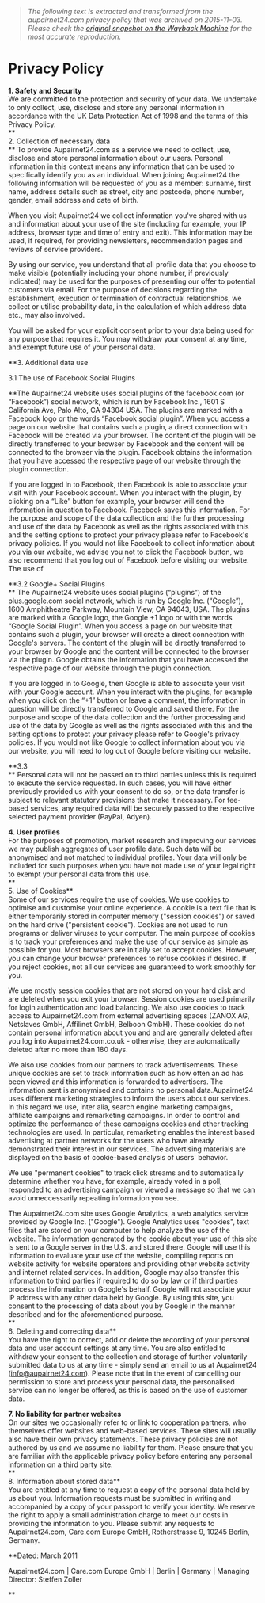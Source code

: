 > *The following text is extracted and transformed from the aupairnet24.com privacy policy that was archived on 2015-11-03. Please check the [original snapshot on the Wayback Machine](https://web.archive.org/web/20151103031515id_/http%3A//www.aupairnet24.com/en/privacy_policy.html) for the most accurate reproduction.*

# Privacy Policy

**1\. Safety and Security**  
We are committed to the protection and security of your data. We undertake to only collect, use, disclose and store any personal information in accordance with the UK Data Protection Act of 1998 and the terms of this Privacy Policy.   
**  
2\. Collection of necessary data  
** To provide Aupairnet24.com as a service we need to collect, use, disclose and store personal information about our users. Personal information in this context means any information that can be used to specifically identify you as an individual. When joining Aupairnet24 the following information will be requested of you as a member: surname, first name, address details such as street, city and postcode, phone number, gender, email address and date of birth.

When you visit Aupairnet24 we collect information you've shared with us and information about your use of the site (including for example, your IP address, browser type and time of entry and exit). This information may be used, if required, for providing newsletters, recommendation pages and reviews of service providers.

By using our service, you understand that all profile data that you choose to make visible (potentially including your phone number, if previously indicated) may be used for the purposes of presenting our offer to potential customers via email. For the purpose of decisions regarding the establishment, execution or termination of contractual relationships, we collect or utilise probability data, in the calculation of which address data etc., may also involved.

You will be asked for your explicit consent prior to your data being used for any purpose that requires it. You may withdraw your consent at any time, and exempt future use of your personal data. 

**3\. Additional data use

3.1 The use of Facebook Social Plugins

**The Aupairnet24 website uses social plugins of the facebook.com (or “Facebook”) social network, which is run by Facebook Inc., 1601 S California Ave, Palo Alto, CA 94304 USA. The plugins are marked with a Facebook logo or the words “Facebook social plugin”. When you access a page on our website that contains such a plugin, a direct connection with Facebook will be created via your browser. The content of the plugin will be directly transferred to your browser by Facebook and the content will be connected to the browser via the plugin. Facebook obtains the information that you have accessed the respective page of our website through the plugin connection. 

If you are logged in to Facebook, then Facebook is able to associate your visit with your Facebook account. When you interact with the plugin, by clicking on a “Like” button for example, your browser will send the information in question to Facebook. Facebook saves this information. For the purpose and scope of the data collection and the further processing and use of the data by Facebook as well as the rights associated with this and the setting options to protect your privacy please refer to Facebook's privacy policies. If you would not like Facebook to collect information about you via our website, we advise you not to click the Facebook button, we also recommend that you log out of Facebook before visiting our website. The use of 

**3.2 Google+ Social Plugins  
** The Aupairnet24 website uses social plugins (“plugins”) of the plus.google.com social network, which is run by Google Inc. (“Google”), 1600 Amphitheatre Parkway, Mountain View, CA 94043, USA. The plugins are marked with a Google logo, the Google +1 logo or with the words “Google Social Plugin”. When you access a page on our website that contains such a plugin, your browser will create a direct connection with Google's servers. The content of the plugin will be directly transferred to your browser by Google and the content will be connected to the browser via the plugin. Google obtains the information that you have accessed the respective page of our website through the plugin connection. 

If you are logged in to Google, then Google is able to associate your visit with your Google account. When you interact with the plugins, for example when you click on the “+1” button or leave a comment, the information in question will be directly transferred to Google and saved there. For the purpose and scope of the data collection and the further processing and use of the data by Google as well as the rights associated with this and the setting options to protect your privacy please refer to Google's privacy policies. If you would not like Google to collect information about you via our website, you will need to log out of Google before visiting our website. 

**3.3  
** Personal data will not be passed on to third parties unless this is required to execute the service requested. In such cases, you will have either previously provided us with your consent to do so, or the data transfer is subject to relevant statutory provisions that make it necessary. For fee-based services, any required data will be securely passed to the respective selected payment provider (PayPal, Adyen). 

**4\. User profiles**  
For the purposes of promotion, market research and improving our services we may publish aggregates of user profile data. Such data will be anonymised and not matched to individual profiles. Your data will only be included for such purposes when you have not made use of your legal right to exempt your personal data from this use.   
**  
5\. Use of Cookies**  
Some of our services require the use of cookies. We use cookies to optimise and customise your online experience. A cookie is a text file that is either temporarily stored in computer memory ("session cookies") or saved on the hard drive ("persistent cookie"). Cookies are not used to run programs or deliver viruses to your computer. The main purpose of cookies is to track your preferences and make the use of our service as simple as possible for you. Most browsers are initially set to accept cookies. However, you can change your browser preferences to refuse cookies if desired. If you reject cookies, not all our services are guaranteed to work smoothly for you.

We use mostly session cookies that are not stored on your hard disk and are deleted when you exit your browser. Session cookies are used primarily for login authentication and load balancing. We also use cookies to track access to Aupairnet24.com from external advertising spaces (ZANOX AG, Netslaves GmbH, Affilinet GmbH, Belboon GmbH). These cookies do not contain personal information about you and and are generally deleted after you log into Aupairnet24.com.co.uk - otherwise, they are automatically deleted after no more than 180 days.

We also use cookies from our partners to track advertisements. These unique cookies are set to track information such as how often an ad has been viewed and this information is forwarded to advertisers. The information sent is anonymised and contains no personal data.Aupairnet24 uses different marketing strategies to inform the users about our services. In this regard we use, inter alia, search engine marketing campaigns, affiliate campaigns and remarketing campaigns. In order to control and optimize the performance of these campaigns cookies and other tracking technologies are used. In particular, remarketing enables the interest based advertising at partner networks for the users who have already demonstrated their interest in our services. The advertising materials are displayed on the basis of cookie-based analysis of users' behavior.

We use "permanent cookies" to track click streams and to automatically determine whether you have, for example, already voted in a poll, responded to an advertising campaign or viewed a message so that we can avoid unneccessarily repeating information you see.

The Aupairnet24.com site uses Google Analytics, a web analytics service provided by Google Inc. ("Google"). Google Analytics uses "cookies", text files that are stored on your computer to help analyze the use of the website. The information generated by the cookie about your use of this site is sent to a Google server in the U.S. and stored there. Google will use this information to evaluate your use of the website, compiling reports on website activity for website operators and providing other website activity and internet related services. In addition, Google may also transfer this information to third parties if required to do so by law or if third parties process the information on Google's behalf. Google will not associate your IP address with any other data held by Google. By using this site, you consent to the processing of data about you by Google in the manner described and for the aforementioned purpose.   
**  
6\. Deleting and correcting data**  
You have the right to correct, add or delete the recording of your personal data and user account settings at any time. You are also entitled to withdraw your consent to the collection and storage of further voluntarily submitted data to us at any time - simply send an email to us at Aupairnet24 (info@aupairnet24.com). Please note that in the event of cancelling our permission to store and process your personal data, the personalised service can no longer be offered, as this is based on the use of customer data. 

**7\. No liability for partner websites**  
On our sites we occasionally refer to or link to cooperation partners, who themselves offer websites and web-based services. These sites will usually also have their own privacy statements. These privacy policies are not authored by us and we assume no liability for them. Please ensure that you are familiar with the applicable privacy policy before entering any personal information on a third party site.   
**  
8\. Information about stored data**  
You are entitled at any time to request a copy of the personal data held by us about you. Information requests must be submitted in writing and accompanied by a copy of your passport to verify your identity. We reserve the right to apply a small administration charge to meet our costs in providing the information to you. Please submit any requests to Aupairnet24.com, Care.com Europe GmbH, Rotherstrasse 9, 10245 Berlin, Germany. 

  
**Dated: March 2011

Aupairnet24.com | Care.com Europe GmbH | Berlin | Germany | Managing Director: Steffen Zoller

**
